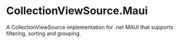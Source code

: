 # CollectionViewSource.Maui
A CollectionViewSource implementation for .net MAUI that supports filtering, sorting and grouping.
